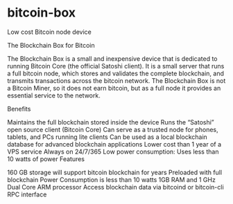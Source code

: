 # bitcoin-box
Low cost Bitcoin node device

The Blockchain Box for Bitcoin

The Blockchain Box is a small and inexpensive device that is dedicated to running Bitcoin Core (the official Satoshi client).  It is a small server that runs a full bitcoin node, which stores and validates the complete blockchain, and transmits transactions across the bitcoin network.  The Blockchain Box is not a Bitcoin Miner, so it does not earn bitcoin, but as a full node it provides an essential service to the network.


Benefits

Maintains the full blockchain stored inside the device
Runs the “Satoshi” open source client (Bitcoin Core)
Can serve as a trusted node for phones, tablets, and PCs running lite clients
Can be used as a local blockchain database for advanced blockchain applications
Lower cost than 1 year of a VPS service
Always on 24/7/365
Low power consumption:  Uses less than 10 watts of power
Features

160 GB storage will support bitcoin blockchain for years
Preloaded with full blockchain
Power Consumption is less than 10 watts
1GB RAM and 1 GHz Dual Core ARM processor
Access blockchain data via bitcoind or bitcoin-cli RPC interface
